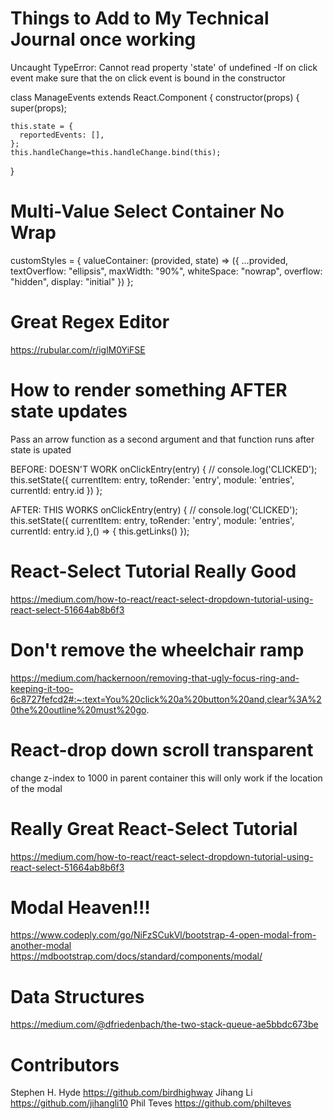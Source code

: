 # Things to Add to My Technical Journal once working
Uncaught TypeError: Cannot read property 'state' of undefined
-If on click event make sure that the on click event is bound in the constructor

class ManageEvents extends React.Component {
  constructor(props) {
    super(props);

    this.state = {
      reportedEvents: [],
    };
    this.handleChange=this.handleChange.bind(this);

  }


# Multi-Value Select Container No Wrap
customStyles = {
    valueContainer: (provided, state) => ({
      ...provided,
      textOverflow: "ellipsis",
      maxWidth: "90%",
      whiteSpace: "nowrap",
      overflow: "hidden",
      display: "initial"
    })
  };

  # Great Regex Editor
  https://rubular.com/r/iglM0YiFSE

# How to render something AFTER state updates
Pass an arrow function as a second argument and that function runs after state is upated

  BEFORE: DOESN'T WORK
  onClickEntry(entry) {
    // console.log('CLICKED');
    this.setState({
      currentItem: entry,
      toRender: 'entry',
      module: 'entries',
      currentId: entry.id
    })
  };

  AFTER: THIS WORKS
  onClickEntry(entry) {
    // console.log('CLICKED');
    this.setState({
      currentItem: entry,
      toRender: 'entry',
      module: 'entries',
      currentId: entry.id
    },() => {
      this.getLinks()
    });

# React-Select Tutorial Really Good
https://medium.com/how-to-react/react-select-dropdown-tutorial-using-react-select-51664ab8b6f3

# Don't remove the wheelchair ramp
https://medium.com/hackernoon/removing-that-ugly-focus-ring-and-keeping-it-too-6c8727fefcd2#:~:text=You%20click%20a%20button%20and,clear%3A%20the%20outline%20must%20go.

# React-drop down scroll transparent
change z-index to 1000 in parent container
this will only work if the location of the modal

# Really Great React-Select Tutorial
https://medium.com/how-to-react/react-select-dropdown-tutorial-using-react-select-51664ab8b6f3

# Modal Heaven!!!
https://www.codeply.com/go/NiFzSCukVl/bootstrap-4-open-modal-from-another-modal
https://mdbootstrap.com/docs/standard/components/modal/

# Data Structures
https://medium.com/@dfriedenbach/the-two-stack-queue-ae5bbdc673be

# Contributors
Stephen H. Hyde https://github.com/birdhighway
Jihang Li https://github.com/jihangli10
Phil Teves https://github.com/philteves